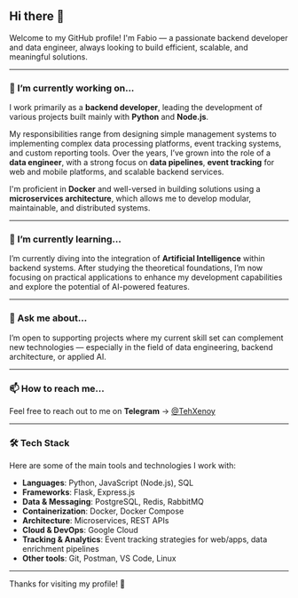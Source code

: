 ## Hi there 👋

Welcome to my GitHub profile! I'm Fabio — a passionate backend developer and data engineer, always looking to build efficient, scalable, and meaningful solutions.

---

### 🔭 I’m currently working on...

I work primarily as a **backend developer**, leading the development of various projects built mainly with **Python** and **Node.js**.

My responsibilities range from designing simple management systems to implementing complex data processing platforms, event tracking systems, and custom reporting tools. Over the years, I’ve grown into the role of a **data engineer**, with a strong focus on **data pipelines**, **event tracking** for web and mobile platforms, and scalable backend services.

I'm proficient in **Docker** and well-versed in building solutions using a **microservices architecture**, which allows me to develop modular, maintainable, and distributed systems.

---

### 🌱 I’m currently learning...

I’m currently diving into the integration of **Artificial Intelligence** within backend systems. After studying the theoretical foundations, I’m now focusing on practical applications to enhance my development capabilities and explore the potential of AI-powered features.

---

### 💬 Ask me about...

I’m open to supporting projects where my current skill set can complement new technologies — especially in the field of data engineering, backend architecture, or applied AI.

---

### 📫 How to reach me...

Feel free to reach out to me on **Telegram** → [@TehXenoy](https://t.me/TehXenoy)

---

### 🛠 Tech Stack

Here are some of the main tools and technologies I work with:

- **Languages**: Python, JavaScript (Node.js), SQL
- **Frameworks**: Flask, Express.js
- **Data & Messaging**: PostgreSQL, Redis, RabbitMQ
- **Containerization**: Docker, Docker Compose
- **Architecture**: Microservices, REST APIs
- **Cloud & DevOps**: Google Cloud
- **Tracking & Analytics**: Event tracking strategies for web/apps, data enrichment pipelines
- **Other tools**: Git, Postman, VS Code, Linux

---

Thanks for visiting my profile! 🚀
